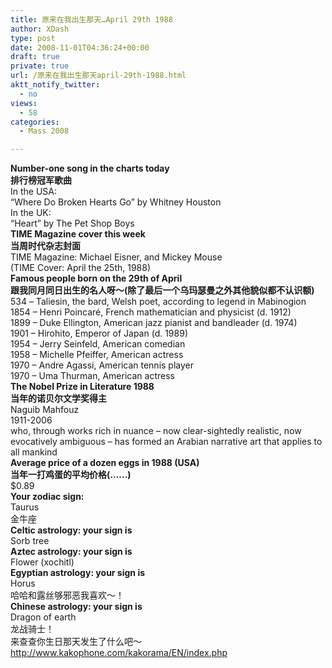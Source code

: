 ```yaml
---
title: 原来在我出生那天…April 29th 1988
author: XDash
type: post
date: 2008-11-01T04:36:24+00:00
draft: true
private: true
url: /原来在我出生那天april-29th-1988.html
aktt_notify_twitter:
  - no
views:
  - 58
categories:
  - Mass 2008

---
```

**Number-one song in the charts today**  
**排行榜冠军歌曲**  
In the USA:  
&#8220;Wh&#101;re Do Broken Hearts Go&#8221; by Whitney Houston  
In the UK:  
&#8220;Heart&#8221; by The Pet Shop Boys  
**TIME Magazine cover this week**  
**当周时代杂志封面**  
<img decoding="async" src="http://www.kakophone.com/kakorama/timebase/imagesSmall/j8cov1101880425.jpg" border="0" alt="" />  
TIME Magazine: Michael Eisner, and Mickey Mouse  
(TIME Cover: April the 25th, 1988)  
**Famous people born on the 29th of April**  
**跟我同月同日出生的名人呀～(除了最后一个乌玛瑟曼之外其他貌似都不认识额)**  
534 &#8211; Taliesin, the bard, Welsh poet, according to legend in Mabinogion  
1854 &#8211; Henri Poincaré, French mathematician and physicist (d. 1912)  
1899 &#8211; Duke Ellington, American jazz pianist and bandleader (d. 1974)  
1901 &#8211; Hirohito, Emperor of Japan (d. 1989)  
1954 &#8211; Jerry Seinfeld, American comedian  
1958 &#8211; Michelle Pfeiffer, American actress  
1970 &#8211; Andre Agassi, American tennis player  
1970 &#8211; Uma Thurman, American actress  
**The Nobel Prize in Literature 1988**  
**当年的诺贝尔文学奖得主**  
Naguib Mahfouz  
1911-2006  
who, through works rich in nuance &#8211; now clear-sightedly realistic, now evocatively ambiguous &#8211; has formed an Arabian narrative art that applies to all mankind  
**Average price of a dozen eggs in 1988 (USA)**  
**当年一打鸡蛋的平均价格(……)**  
$0.89  
**Your zodiac sign:**  
Taurus  
金牛座  
**Celtic astrology: your sign is**  
Sorb tree  
**Aztec astrology: your sign is**  
Flower (xochitl)  
**Egyptian astrology: your sign is**  
Horus  
哈哈和露丝够邪恶我喜欢～！  
**Chinese astrology: your sign is**  
Dragon of earth  
龙战骑士！  
来查查你生日那天发生了什么吧～  
http://www.kakophone.com/kakorama/EN/index.php